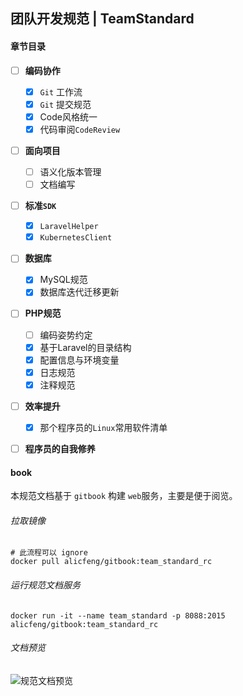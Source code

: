 ## 团队开发规范 | TeamStandard

#### 章节目录

- [ ] **编码协作**
    - [x] `Git` 工作流
    - [x] `Git` 提交规范
    - [x] Code风格统一
    - [x] 代码审阅`CodeReview`
- [ ] **面向项目**
    - [ ] 语义化版本管理
    - [ ] 文档编写
- [ ] **标准`SDK`**
    - [x]  `LaravelHelper`
    - [x] `KubernetesClient`
- [ ] **数据库**
    - [x] MySQL规范
    - [x] 数据库迭代迁移更新
- [ ] **PHP规范**
    - [ ] 编码姿势约定
    - [x] 基于Laravel的目录结构
    - [x] 配置信息与环境变量
    - [x] 日志规范
    - [x] 注释规范
- [ ] **效率提升**
    - [x] 那个程序员的`Linux`常用软件清单
- [ ] **程序员的自我修养**



#### book

本规范文档基于 `gitbook` 构建 `web`服务，主要是便于阅览。

###### 拉取镜像

```shell
# 此流程可以 ignore
docker pull alicfeng/gitbook:team_standard_rc
```

###### 运行规范文档服务

```shell
docker run -it --name team_standard -p 8088:2015  alicfeng/gitbook:team_standard_rc
```

###### 文档预览

![规范文档预览](https://upload-images.jianshu.io/upload_images/1678789-2d4be746371be671.png)



























